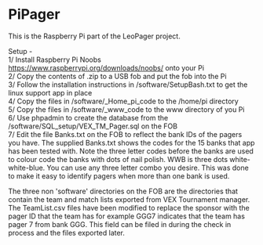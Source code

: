 # PiPager
This is the Raspberry Pi part of the LeoPager project.<br />

Setup -<br />
1/ Install Raspberry Pi Noobs https://www.raspberrypi.org/downloads/noobs/ onto your Pi<br />
2/ Copy the contents of .zip to a USB fob and put the fob into the Pi<br />
3/ Follow the installation instructions in /software/SetupBash.txt to get the linux support app in place<br />
4/ Copy the files in /software/_Home_pi_code to the /home/pi directory<br />
5/ Copy the files in /software/_www_code to the www directory of you Pi<br />
6/ Use phpadmin to create the database from the /software/SQL_setup/VEX_TM_Pager.sql on the FOB<br />
7/ Edit the file Banks.txt on the FOB to reflect the bank IDs of the pagers you have. The supplied Banks.txt shows the codes for the 15 banks that app has been tested with. Note the three letter codes before the banks are used to colour code the banks with dots of nail polish. WWB is three dots white-white-blue. You can use any three letter combo you desire. This was done to make it easy to identify pagers when more than one bank is used.<br />

The three non 'software' directories on the FOB are the directories that contain the team and match lists exported from VEX Tournament manager. The TeamList.csv files have been modified to replace the sponsor with the pager ID that the team has for example GGG7 indicates that the team has pager 7 from bank GGG. This field can be filed in during the check in process and the files exported later.<br />


